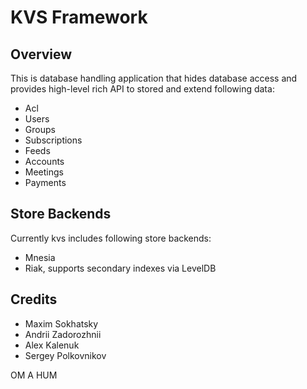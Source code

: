 KVS Framework
=============

Overview
--------

This is database handling application that hides database access
and provides high-level rich API to stored and extend following data:

* Acl
* Users
* Groups
* Subscriptions
* Feeds
* Accounts
* Meetings
* Payments

Store Backends
--------------

Currently kvs includes following store backends:

* Mnesia
* Riak, supports secondary indexes via LevelDB

Credits
-------

* Maxim Sokhatsky
* Andrii Zadorozhnii
* Alex Kalenuk
* Sergey Polkovnikov

OM A HUM
